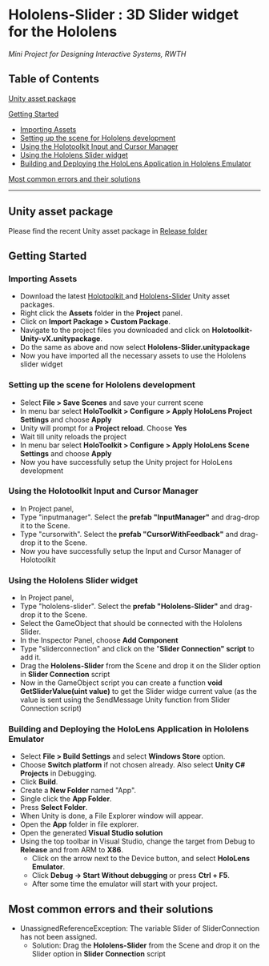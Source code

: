 ﻿Hololens-Slider : 3D Slider widget for the Hololens
======
_Mini Project for Designing Interactive Systems, RWTH_

## Table of Contents
[Unity asset package](#unity-asset-package)

[Getting Started](#getting-started)
* [Importing Assets](#importing-assets)
* [Setting up the scene for Hololens development](#setting-up-the-scene-for-hololens-development)
* [Using the Holotoolkit Input and Cursor Manager](#using-the-holotoolkit-input-and-cursor-manager)
* [Using the Hololens Slider widget](#using-the-hololens-slider-widget)
* [Building and Deploying the HoloLens Application in Hololens Emulator](#building-and-deploying-the-hololens-application-in-hololens-emulator)

[Most common errors and their solutions](#most-common-errors-and-their-solutions)

---

## Unity asset package
Please find the recent Unity asset package in [Release folder](https://github.com/vinothpandian/Hololens-SliderWidget/tree/master/Release)

## Getting Started

### Importing Assets
 - Download the latest [Holotoolkit ](https://github.com/Microsoft/HoloToolkit-Unity/tree/master/External/Unitypackages) and [Hololens-Slider](https://github.com/vinothpandian/Hololens-SliderWidget/tree/master/Release) Unity asset packages.
 - Right click the **Assets** folder in the **Project** panel.
 - Click on **Import Package > Custom Package**.
 - Navigate to the project files you downloaded and click on **Holotoolkit-Unity-vX.unitypackage**.
 - Do the same as above and now select **Hololens-Slider.unitypackage**
 - Now you have imported all the necessary assets to use the Hololens slider widget

### Setting up the scene for Hololens development

 - Select **File > Save Scenes** and save your current scene
 - In menu bar select **HoloToolkit > Configure > Apply HoloLens Project Settings** and choose **Apply**
 - Unity will prompt for a  **Project reload**. Choose **Yes**
 - Wait till unity reloads the project
 - In menu bar select **HoloToolkit > Configure > Apply HoloLens Scene Settings** and choose **Apply**
 - Now you have successfully setup the Unity project for HoloLens development

### Using the Holotoolkit Input and Cursor Manager

 - In Project panel,
 - Type "inputmanager". Select the **prefab "InputManager"** and drag-drop it to the Scene.
 - Type "cursorwith". Select the **prefab "CursorWithFeedback"** and drag-drop it to the Scene.
 - Now you have successfully setup the Input and Cursor Manager of Holotoolkit

### Using the Hololens Slider widget

 - In Project panel,
 - Type "hololens-slider". Select the **prefab "Hololens-Slider"** and drag-drop it to the Scene.
 - Select the GameObject that should be connected with the Hololens Slider.
 - In the Inspector Panel, choose **Add Component**
 - Type "sliderconnection" and click on the "**Slider Connection" script** to add it.
 - Drag the **Hololens-Slider** from the Scene and drop it on the Slider option in **Slider Connection** script
 - Now in the GameObject script you can create a function **void GetSliderValue(uint value)** to get the Slider widge current value (as the value is sent using the SendMessage Unity function from Slider Connection script)

### Building and Deploying the HoloLens Application in Hololens Emulator
 - Select **File > Build Settings** and select **Windows Store** option.
 - Choose **Switch platform** if not chosen already. Also select **Unity C# Projects** in Debugging.
 - Click **Build**.
 - Create a **New Folder** named "App".
 - Single click the **App Folder**.
 - Press **Select Folder**.
 - When Unity is done, a File Explorer window will appear.
 - Open the **App** folder in file explorer.
 - Open the generated **Visual Studio solution**
 - Using the top toolbar in Visual Studio, change the target from Debug to **Release** and from ARM to **X86**.
	 - Click on the arrow next to the Device button, and select **HoloLens Emulator**.
	 - Click **Debug -> Start Without debugging** or press **Ctrl + F5**.
	 - After some time the emulator will start with your project.

## Most common errors and their solutions

 - UnassignedReferenceException: The variable Slider of SliderConnection has not been assigned.
	- Solution: Drag the **Hololens-Slider** from the Scene and drop it on the Slider option in **Slider Connection** script
